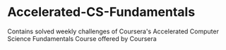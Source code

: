 # Accelerated-CS-Fundamentals
Contains solved weekly challenges of Coursera's Accelerated Computer Science Fundamentals Course offered by Coursera
